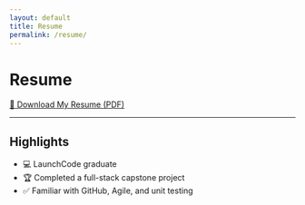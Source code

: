 ```yaml
---
layout: default
title: Resume
permalink: /resume/
---
```


# Resume

[📄 Download My Resume (PDF)](/assets/resume.pdf)

---

## Highlights

- 💻 LaunchCode graduate
- 🏆 Completed a full-stack capstone project
- ✅ Familiar with GitHub, Agile, and unit testing
